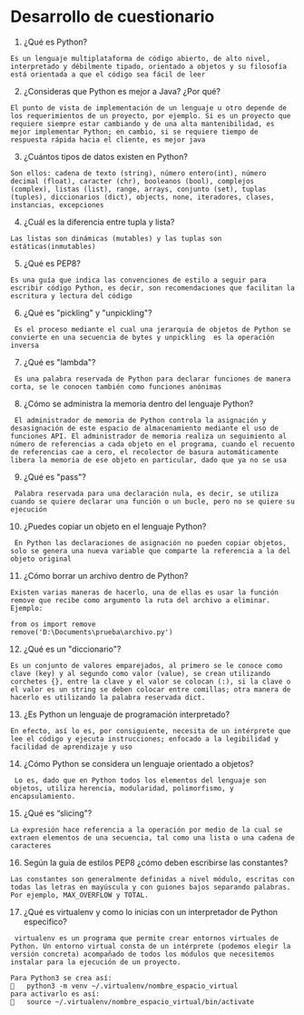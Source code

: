 # Desarrollo de cuestionario
1.	¿Qué es Python?
```
Es un lenguaje multiplataforma de código abierto, de alto nivel, interpretado y débilmente tipado, orientado a objetos y su filosofía está orientada a que el código sea fácil de leer
```
 2.	¿Consideras que Python es mejor a Java? ¿Por qué? 
 ```
El punto de vista de implementación de un lenguaje u otro depende de los requerimientos de un proyecto, por ejemplo. Si es un proyecto que requiere siempre estar cambiando y de una alta mantenibilidad, es mejor implementar Python; en cambio, si se requiere tiempo de respuesta rápida hacia el cliente, es mejor java
```
3.	¿Cuántos tipos de datos existen en Python? 
```
Son ellos: cadena de texto (string), número entero(int), número decimal (float), caracter (chr), booleanos (bool), complejos (complex), listas (list), range, arrays, conjunto (set), tuplas (tuples), diccionarios (dict), objects, none, iteradores, clases, instancias, excepciones
```
4.	¿Cuál es la diferencia entre tupla y lista? 
```
Las listas son dinámicas (mutables) y las tuplas son estáticas(inmutables)
```
5.	¿Qué es PEP8? 
```
Es una guía que indica las convenciones de estilo a seguir para escribir código Python, es decir, son recomendaciones que facilitan la escritura y lectura del código
```
6.	¿Qué es "pickling" y "unpickling"?
```
 Es el proceso mediante el cual una jerarquía de objetos de Python se convierte en una secuencia de bytes y unpickling  es la operación inversa
 ```
7.	¿Qué es "lambda"?
```
 Es una palabra reservada de Python para declarar funciones de manera corta, se le conocen también como funciones anónimas
 ```
8.	¿Cómo se administra la memoria dentro del lenguaje Python?
```
 El administrador de memoria de Python controla la asignación y desasignación de este espacio de almacenamiento mediante el uso de funciones API. El administrador de memoria realiza un seguimiento al número de referencias a cada objeto en el programa, cuando el recuento de referencias cae a cero, el recolector de basura automáticamente libera la memoria de ese objeto en particular, dado que ya no se usa
 ```
9.	¿Qué es "pass"? 
```
 Palabra reservada para una declaración nula, es decir, se utiliza cuando se quiere declarar una función o un bucle, pero no se quiere su ejecución
 ```
10.	¿Puedes copiar un objeto en el lenguaje Python?
```
 En Python las declaraciones de asignación no pueden copiar objetos, solo se genera una nueva variable que comparte la referencia a la del objeto original
 ```
11.	¿Cómo borrar un archivo dentro de Python?
``` 
Existen varias maneras de hacerlo, una de ellas es usar la función remove que recibe como argumento la ruta del archivo a eliminar. 
Ejemplo:
```
```
from os import remove
remove('D:\Documents\prueba\archivo.py')
```

12.	¿Qué es un "diccionario"? 
```
Es un conjunto de valores emparejados, al primero se le conoce como clave (key) y al segundo como valor (value), se crean utilizando corchetes {}, entre la clave y el valor se colocan (:), si la clave o el valor es un string se deben colocar entre comillas; otra manera de hacerlo es utilizando la palabra reservada dict.
```
13.	¿Es Python un lenguaje de programación interpretado? 
```
En efecto, así lo es, por consiguiente, necesita de un intérprete que lee el código y ejecuta instrucciones; enfocado a la legibilidad y facilidad de aprendizaje y uso
```
14.	¿Cómo Python se considera un lenguaje orientado a objetos?
```
 Lo es, dado que en Python todos los elementos del lenguaje son objetos, utiliza herencia, modularidad, polimorfismo, y encapsulamiento.
 ```
15.	¿Qué es “slicing"? 
```
La expresión hace referencia a la operación por medio de la cual se extraen elementos de una secuencia, tal como una lista o una cadena de caracteres
```
16.	Según la guía de estilos PEP8 ¿cómo deben escribirse las constantes?
```
Las constantes son generalmente definidas a nivel módulo, escritas con todas las letras en mayúscula y con guiones bajos separando palabras. Por ejemplo, MAX_OVERFLOW y TOTAL.
```
17.	¿Qué es virtualenv y como lo inicias con un interpretador de Python especifico?
```
 virtualenv es un programa que permite crear entornos virtuales de Python. Un entorno virtual consta de un intérprete (podemos elegir la versión concreta) acompañado de todos los módulos que necesitemos instalar para la ejecución de un proyecto. 
 ```
 ```
Para Python3 se crea así: 
	python3 -m venv ~/.virtualenv/nombre_espacio_virtual
para activarlo es así:
	source ~/.virtualenv/nombre_espacio_virtual/bin/activate
```
